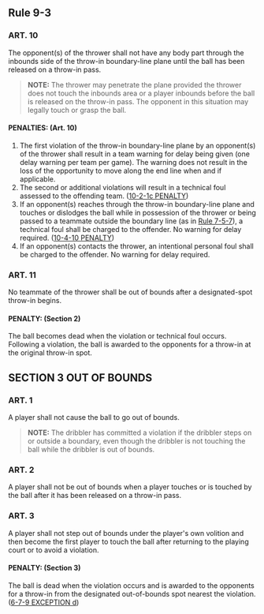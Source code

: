 <!-- Section: Rule 9-3 -->
## Rule 9-3

### ART. 10
The opponent(s) of the thrower shall not have any body part through the inbounds side of the throw-in boundary-line plane until the ball has been released on a throw-in pass. 

> **NOTE:** The thrower may penetrate the plane provided the thrower does not touch the inbounds area or a player inbounds before the ball is released on the throw-in pass. The opponent in this situation may legally touch or grasp the ball. 

#### PENALTIES: (Art. 10)
1. The first violation of the throw-in boundary-line plane by an opponent(s) of the thrower shall result in a team warning for delay being given (one delay warning per team per game). The warning does not result in the loss of the opportunity to move along the end line when and if applicable.
2. The second or additional violations will result in a technical foul assessed to the offending team. ([10-2-1c PENALTY](#rule-10-2-1c))
3. If an opponent(s) reaches through the throw-in boundary-line plane and touches or dislodges the ball while in possession of the thrower or being passed to a teammate outside the boundary line (as in [Rule 7-5-7](#rule-7-5-7)), a technical foul shall be charged to the offender. No warning for delay required. ([10-4-10 PENALTY](#rule-10-4-10))
4. If an opponent(s) contacts the thrower, an intentional personal foul shall be charged to the offender. No warning for delay required.

### ART. 11
No teammate of the thrower shall be out of bounds after a designated-spot throw-in begins. 

#### PENALTY: (Section 2)
The ball becomes dead when the violation or technical foul occurs. Following a violation, the ball is awarded to the opponents for a throw-in at the original throw-in spot.

<!-- Section: Out of Bounds -->
## SECTION 3 OUT OF BOUNDS

### ART. 1
A player shall not cause the ball to go out of bounds. 

> **NOTE:** The dribbler has committed a violation if the dribbler steps on or outside a boundary, even though the dribbler is not touching the ball while the dribbler is out of bounds.

### ART. 2
A player shall not be out of bounds when a player touches or is touched by the ball after it has been released on a throw-in pass.

### ART. 3
A player shall not step out of bounds under the player's own volition and then become the first player to touch the ball after returning to the playing court or to avoid a violation. 

#### PENALTY: (Section 3)
The ball is dead when the violation occurs and is awarded to the opponents for a throw-in from the designated out-of-bounds spot nearest the violation. ([6-7-9 EXCEPTION d](#rule-6-7-9))
